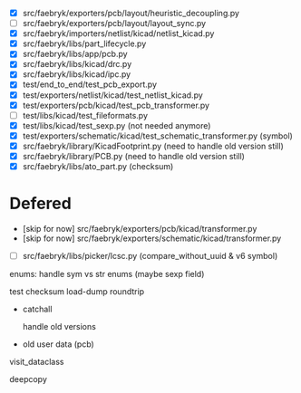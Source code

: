 - [x] src/faebryk/exporters/pcb/layout/heuristic_decoupling.py
- [ ] src/faebryk/exporters/pcb/layout/layout_sync.py
- [x] src/faebryk/importers/netlist/kicad/netlist_kicad.py
- [x] src/faebryk/libs/part_lifecycle.py
- [x] src/faebryk/libs/app/pcb.py
- [x] src/faebryk/libs/kicad/drc.py
- [x] src/faebryk/libs/kicad/ipc.py
- [x] test/end_to_end/test_pcb_export.py
- [x] test/exporters/netlist/kicad/test_netlist_kicad.py
- [x] test/exporters/pcb/kicad/test_pcb_transformer.py
- [ ] test/libs/kicad/test_fileformats.py
- [x] test/libs/kicad/test_sexp.py (not needed anymore)
- [x] test/exporters/schematic/kicad/test_schematic_transformer.py (symbol)
- [x] src/faebryk/library/KicadFootprint.py (need to handle old version still)
- [x] src/faebryk/library/PCB.py (need to handle old version still)
- [x] src/faebryk/libs/ato_part.py (checksum)

# Defered

- [skip for now] src/faebryk/exporters/pcb/kicad/transformer.py
- [skip for now] src/faebryk/exporters/schematic/kicad/transformer.py
- [ ] src/faebryk/libs/picker/lcsc.py (compare_without_uuid & v6 symbol)

enums: handle sym vs str enums (maybe sexp field)

test checksum
load-dump roundtrip

- catchall

  handle old versions

- old user data (pcb)

visit_dataclass

deepcopy
